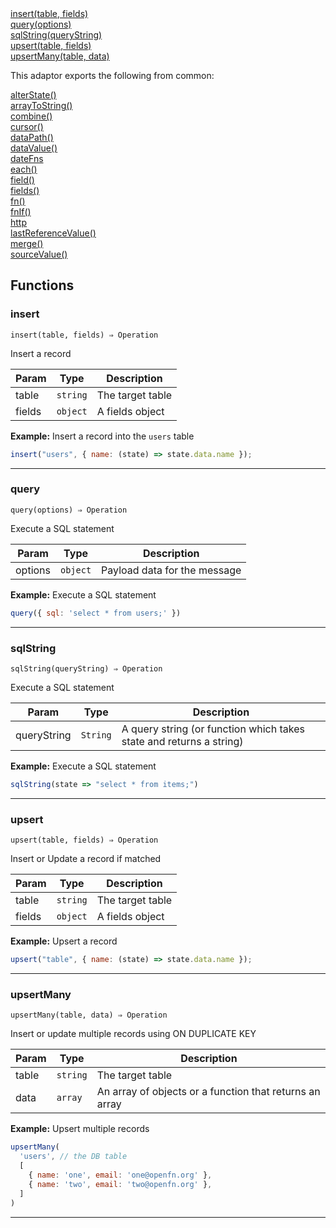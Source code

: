 <dl>
<dt>
    <a href="#insert">insert(table, fields)</a></dt>
<dt>
    <a href="#query">query(options)</a></dt>
<dt>
    <a href="#sqlstring">sqlString(queryString)</a></dt>
<dt>
    <a href="#upsert">upsert(table, fields)</a></dt>
<dt>
    <a href="#upsertmany">upsertMany(table, data)</a></dt>
</dl>


This adaptor exports the following from common:
<dl>
<dt>
    <a href="/adaptors/packages/common-docs#alterstate">alterState()</a>
</dt>
<dt>
    <a href="/adaptors/packages/common-docs#arraytostring">arrayToString()</a>
</dt>
<dt>
    <a href="/adaptors/packages/common-docs#combine">combine()</a>
</dt>
<dt>
    <a href="/adaptors/packages/common-docs#cursor">cursor()</a>
</dt>
<dt>
    <a href="/adaptors/packages/common-docs#datapath">dataPath()</a>
</dt>
<dt>
    <a href="/adaptors/packages/common-docs#datavalue">dataValue()</a>
</dt>
<dt>
    <a href="/adaptors/packages/common-docs#datefns">dateFns</a>
</dt>
<dt>
    <a href="/adaptors/packages/common-docs#each">each()</a>
</dt>
<dt>
    <a href="/adaptors/packages/common-docs#field">field()</a>
</dt>
<dt>
    <a href="/adaptors/packages/common-docs#fields">fields()</a>
</dt>
<dt>
    <a href="/adaptors/packages/common-docs#fn">fn()</a>
</dt>
<dt>
    <a href="/adaptors/packages/common-docs#fnif">fnIf()</a>
</dt>
<dt>
    <a href="/adaptors/packages/common-docs#http">http</a>
</dt>
<dt>
    <a href="/adaptors/packages/common-docs#lastreferencevalue">lastReferenceValue()</a>
</dt>
<dt>
    <a href="/adaptors/packages/common-docs#merge">merge()</a>
</dt>
<dt>
    <a href="/adaptors/packages/common-docs#sourcevalue">sourceValue()</a>
</dt></dl>

## Functions
### insert

<p><code>insert(table, fields) ⇒ Operation</code></p>

Insert a record


| Param | Type | Description |
| --- | --- | --- |
| table | <code>string</code> | The target table |
| fields | <code>object</code> | A fields object |


**Example:** Insert a record into the `users` table
```js
insert("users", { name: (state) => state.data.name });
```

* * *

### query

<p><code>query(options) ⇒ Operation</code></p>

Execute a SQL statement


| Param | Type | Description |
| --- | --- | --- |
| options | <code>object</code> | Payload data for the message |


**Example:** Execute a SQL statement
```js
query({ sql: 'select * from users;' })
```

* * *

### sqlString

<p><code>sqlString(queryString) ⇒ Operation</code></p>

Execute a SQL statement


| Param | Type | Description |
| --- | --- | --- |
| queryString | <code>String</code> | A query string (or function which takes state and returns a string) |


**Example:** Execute a SQL statement
```js
sqlString(state => "select * from items;")
```

* * *

### upsert

<p><code>upsert(table, fields) ⇒ Operation</code></p>

Insert or Update a record if matched


| Param | Type | Description |
| --- | --- | --- |
| table | <code>string</code> | The target table |
| fields | <code>object</code> | A fields object |


**Example:** Upsert a record
```js
upsert("table", { name: (state) => state.data.name });
```

* * *

### upsertMany

<p><code>upsertMany(table, data) ⇒ Operation</code></p>

Insert or update multiple records using ON DUPLICATE KEY


| Param | Type | Description |
| --- | --- | --- |
| table | <code>string</code> | The target table |
| data | <code>array</code> | An array of objects or a function that returns an array |


**Example:** Upsert multiple records
```js
upsertMany(
  'users', // the DB table
  [
    { name: 'one', email: 'one@openfn.org' },
    { name: 'two', email: 'two@openfn.org' },
  ]
)
```

* * *


